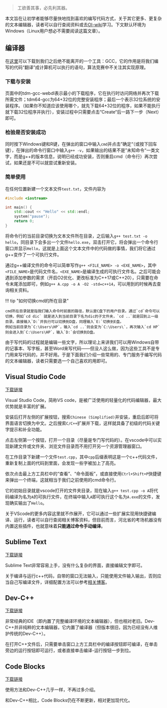> 工欲善其事，必先利其器。

本文旨在让初学者能够尽量快地找到喜欢的编写代码方式，关于其它更多、更复杂的文本编辑器，读者可以自行查阅资料或去[OI-wiki](https://oi-wiki.org/tools/)学习。下文默认环境为Windows（Linux用户想必不需要阅读这篇文章）。

## 编译器

在[这里](https://jmeubank.github.io/tdm-gcc/download/)可以下载到我们之后绝不能离开的一个工具：GCC，它的作用是将我们编写的代码“翻译”成计算机可以执行的语句，算法竞赛中不关注其实现原理。

### 下载与安装

页面中的tdm-gcc-webdl表示最小的下载程序，它在执行时访问网络并再次下载所需文件；tdm64-gcc为64+32位的完整安装程序；最后一个表示32位系统的安装程序。（如果你不知道应该使用哪个，就先下载64+32位的程序，如果不能执行就下载32位程序并执行），安装过程中只需要点击“Create“后一路下一步（Next）即可。

### 检验是否安装成功

同时按下Windows键和R键，在弹出的窗口中输入`cmd`并点击”确定“（或按下回车键），在弹出的命令行窗口中输入`g++ -v`，如果输出的结果不是”未知命令“一类文字，而是g++的版本信息，说明已经成功安装，否则重启cmd（命令行）再次尝试，如果还是不可以就尝试重新安装。

### 简单使用

在任何位置新建一个文本文件`test.txt`，文件内容为

```cpp
#include <iostream>

int main() {
	std::cout << "Hello" << std::endl;
	system("pause");
	return 0;
}
```
将命令行的当前目录切换为文本文件所在目录，之后输入`g++ test.txt -o hello`，同目录下会多出一个文件`hello.exe`，双击打开它，将会弹出一个命令行窗口并显示`Hello`，这就是上面这个文本文件中的代码做的事情，我们将它通过g++变作了一个可执行文件。

通过g++编译文件的命令可以简单写作`g++ <FILE_NAME> -o <EXE_NAME>`，其中`<FILE_NAME>`是代码文件名，`<EXE_NAME>`是编译生成的可执行文件名。之后可能会遇到添加参数的需求（开启O2优化、更改标准为C++17或C++20），只需要在命令末尾添加即可，例如`g++ A.cpp -o A -O2 -std=c++14`，可以用到的时候再去查询相关资料。

!!! tip "如何切换cmd的所在目录"

	cmd所在目录就是指我们输入命令时前面的路径，默认是C盘下的用户目录。通过`cd`命令可以切换，例如`cd dic` 就是进入到当前目录下名为dic的子文件夹，`cd ..`就是回到上一级目录。直接输入`D:`并执行可以切换到D盘，同理输入`E:`切换到E盘。
	例如当前目录为`C:\Users\HP`，输入`cd ..`则会变为`C:\Users\`，再次输入`cd HP`则会进入到`C:\Users\HP`，输入`D:`会切换到D盘。

由于写代码的过程就是编辑一些文字，所以理论上来讲我们可以用Windows自带的记事本、写字板，甚至Word来写代码——但没人这么做，因为这些工具不是专门用来写代码的，并不好用。于是下面我们介绍一些常用的、专门服务于编写代码的文本编辑器，读者只需要选一个自己喜欢的用即可。

## Visual Studio Code

[下载链接](https://code.visualstudio.com/Download)

Visual Studio Code，简称VS code，是被广泛使用的轻量化的代码编辑器，最大优势就是丰富的扩展。

安装后打开左侧的扩展按钮，搜索`Chinese (Simplified)`并安装，重启后即可将界面语言切换为中文。之后搜索`C/C++`扩展并下载，这样就具备了初级的代码关键字提示和补全功能。

点击左侧第一个按钮，打开一个目录（尽量是专门写代码的）。在vscode中可以实现新建文件或文件夹、浏览文件目录而不用打开另一个资源管理器窗口。

在工作目录下新建一个文件`test.cpp`，其中`cpp`后缀表明这是一个c++代码文件，重新复制上面的代码到里面，会发现一些字被加上了高亮。

依次点击最上方工具栏中的“查看”、“命令面板”，或直接使用`Ctrl+Shift+P`快捷键来弹出一个终端，这就相当于我们之前使用的cmd命令行。

它的初始目录就是vscode打开的文件夹目录，现在输入`g++ test.cpp -o A`将代码编译为名为`A`的可执行文件，在终端中输入`A`即可执行这个名为`A.exe`的文件，发现确实输出了`Hello`。

关于VScode的更多内容这里就不作展开，它可以通过一些扩展实现用快捷键编译、运行，读者可以自行查阅相关博客资料，但目前而言，河北省的考场机器没有内置这些插件，也就意味着**只能通过命令手动编译**。

## Sublime Text

[下载链接](https://www.sublimetext.com/download)

Sublime Text非常容易上手，没有什么复杂的界面，直接编辑文字即可。

关于编译与运行c++代码，自带的窗口无法输入，只能使用文件输入输出，否则应当自己写编译文件，详细配置方法可以参考[相关博客](https://www.cnblogs.com/weirdoX/p/18332681)。

## Dev-C++

[下载链接](https://sourceforge.net/projects/orwelldevcpp/files/Setup%20Releases/)

非常经典的IDE（即内置了完整编译环境的文本编辑器），但也相对老旧。Dev-C++并非纯粹的文本编辑器，它内置了编译器（但版本很旧，因为已经没有人维护传统的Dev-C++）。

在打开C++文件后，只需要单击窗口上方工具栏中的编译按钮即可编译，在单击旁边的运行按钮即可运行，或者直接单击编译-运行按钮一步到位。

## Code Blocks

[下载链接](https://www.codeblocks.org/downloads/binaries/)

使用方法和Dev-C++几乎一样，不再过多介绍。

和Dev-C++相比，Code Blocks仍在不断更新，相对更加现代化。